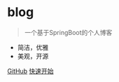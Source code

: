 
# blog

> 一个基于SpringBoot的个人博客

- 简洁，优雅
- 美观，开源

[GitHub](https://github.com/blog/blog)
[快速开始](/?id=一.项目预览)